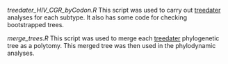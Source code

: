 *treedater_HIV_CGR_byCodon.R*
This script was used to carry out [treedater](https://github.com/emvolz/treedater) analyses for each subtype. It also has some code for checking bootstrapped trees.

*merge_trees.R*
This script was used to merge each [treedater](https://github.com/emvolz/treedater) phylogenetic tree as a polytomy. This merged tree was then used in the phylodynamic analyses.
